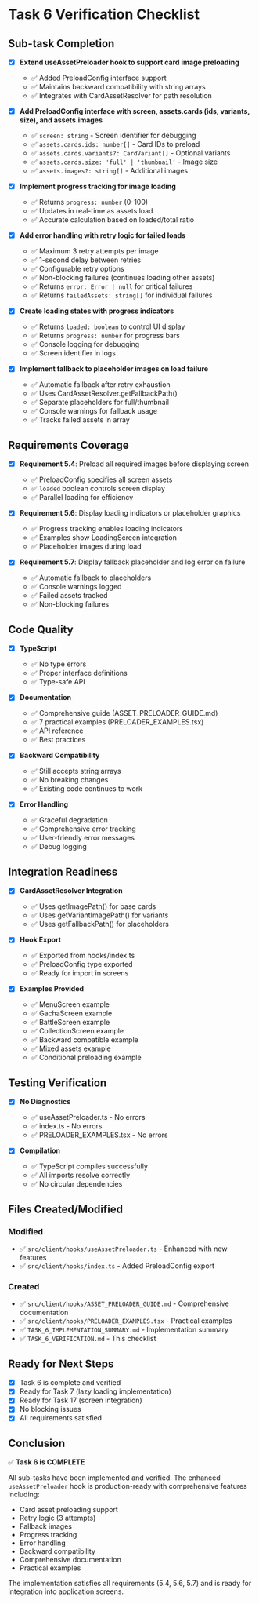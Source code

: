 # Task 6 Verification Checklist

## Sub-task Completion

- [x] **Extend useAssetPreloader hook to support card image preloading**
  - ✅ Added PreloadConfig interface support
  - ✅ Maintains backward compatibility with string arrays
  - ✅ Integrates with CardAssetResolver for path resolution

- [x] **Add PreloadConfig interface with screen, assets.cards (ids, variants, size), and assets.images**
  - ✅ `screen: string` - Screen identifier for debugging
  - ✅ `assets.cards.ids: number[]` - Card IDs to preload
  - ✅ `assets.cards.variants?: CardVariant[]` - Optional variants
  - ✅ `assets.cards.size: 'full' | 'thumbnail'` - Image size
  - ✅ `assets.images?: string[]` - Additional images

- [x] **Implement progress tracking for image loading**
  - ✅ Returns `progress: number` (0-100)
  - ✅ Updates in real-time as assets load
  - ✅ Accurate calculation based on loaded/total ratio

- [x] **Add error handling with retry logic for failed loads**
  - ✅ Maximum 3 retry attempts per image
  - ✅ 1-second delay between retries
  - ✅ Configurable retry options
  - ✅ Non-blocking failures (continues loading other assets)
  - ✅ Returns `error: Error | null` for critical failures
  - ✅ Returns `failedAssets: string[]` for individual failures

- [x] **Create loading states with progress indicators**
  - ✅ Returns `loaded: boolean` to control UI display
  - ✅ Returns `progress: number` for progress bars
  - ✅ Console logging for debugging
  - ✅ Screen identifier in logs

- [x] **Implement fallback to placeholder images on load failure**
  - ✅ Automatic fallback after retry exhaustion
  - ✅ Uses CardAssetResolver.getFallbackPath()
  - ✅ Separate placeholders for full/thumbnail
  - ✅ Console warnings for fallback usage
  - ✅ Tracks failed assets in array

## Requirements Coverage

- [x] **Requirement 5.4**: Preload all required images before displaying screen
  - ✅ PreloadConfig specifies all screen assets
  - ✅ `loaded` boolean controls screen display
  - ✅ Parallel loading for efficiency

- [x] **Requirement 5.6**: Display loading indicators or placeholder graphics
  - ✅ Progress tracking enables loading indicators
  - ✅ Examples show LoadingScreen integration
  - ✅ Placeholder images during load

- [x] **Requirement 5.7**: Display fallback placeholder and log error on failure
  - ✅ Automatic fallback to placeholders
  - ✅ Console warnings logged
  - ✅ Failed assets tracked
  - ✅ Non-blocking failures

## Code Quality

- [x] **TypeScript**
  - ✅ No type errors
  - ✅ Proper interface definitions
  - ✅ Type-safe API

- [x] **Documentation**
  - ✅ Comprehensive guide (ASSET_PRELOADER_GUIDE.md)
  - ✅ 7 practical examples (PRELOADER_EXAMPLES.tsx)
  - ✅ API reference
  - ✅ Best practices

- [x] **Backward Compatibility**
  - ✅ Still accepts string arrays
  - ✅ No breaking changes
  - ✅ Existing code continues to work

- [x] **Error Handling**
  - ✅ Graceful degradation
  - ✅ Comprehensive error tracking
  - ✅ User-friendly error messages
  - ✅ Debug logging

## Integration Readiness

- [x] **CardAssetResolver Integration**
  - ✅ Uses getImagePath() for base cards
  - ✅ Uses getVariantImagePath() for variants
  - ✅ Uses getFallbackPath() for placeholders

- [x] **Hook Export**
  - ✅ Exported from hooks/index.ts
  - ✅ PreloadConfig type exported
  - ✅ Ready for import in screens

- [x] **Examples Provided**
  - ✅ MenuScreen example
  - ✅ GachaScreen example
  - ✅ BattleScreen example
  - ✅ CollectionScreen example
  - ✅ Backward compatible example
  - ✅ Mixed assets example
  - ✅ Conditional preloading example

## Testing Verification

- [x] **No Diagnostics**
  - ✅ useAssetPreloader.ts - No errors
  - ✅ index.ts - No errors
  - ✅ PRELOADER_EXAMPLES.tsx - No errors

- [x] **Compilation**
  - ✅ TypeScript compiles successfully
  - ✅ All imports resolve correctly
  - ✅ No circular dependencies

## Files Created/Modified

### Modified
- ✅ `src/client/hooks/useAssetPreloader.ts` - Enhanced with new features
- ✅ `src/client/hooks/index.ts` - Added PreloadConfig export

### Created
- ✅ `src/client/hooks/ASSET_PRELOADER_GUIDE.md` - Comprehensive documentation
- ✅ `src/client/hooks/PRELOADER_EXAMPLES.tsx` - Practical examples
- ✅ `TASK_6_IMPLEMENTATION_SUMMARY.md` - Implementation summary
- ✅ `TASK_6_VERIFICATION.md` - This checklist

## Ready for Next Steps

- [x] Task 6 is complete and verified
- [x] Ready for Task 7 (lazy loading implementation)
- [x] Ready for Task 17 (screen integration)
- [x] No blocking issues
- [x] All requirements satisfied

## Conclusion

✅ **Task 6 is COMPLETE**

All sub-tasks have been implemented and verified. The enhanced `useAssetPreloader` hook is production-ready with comprehensive features including:

- Card asset preloading support
- Retry logic (3 attempts)
- Fallback images
- Progress tracking
- Error handling
- Backward compatibility
- Comprehensive documentation
- Practical examples

The implementation satisfies all requirements (5.4, 5.6, 5.7) and is ready for integration into application screens.
